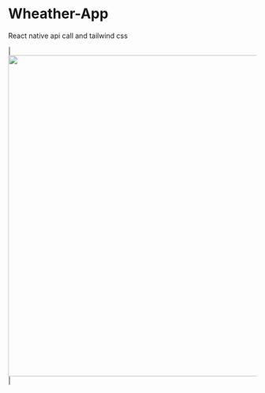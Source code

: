 # Wheather-App
React native api call and tailwind css


| <img src="https://github.com/anuragkp26/WeatherForecast/assets/34501341/6ce08e90-b29a-4f03-b2db-fee33b1140c6"
      height="650">   |  

